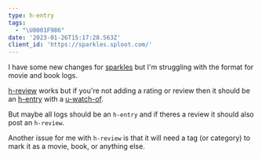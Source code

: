 ```yaml
---
type: h-entry
tags:
  - "\U0001F986"
date: '2023-01-26T15:17:28.563Z'
client_id: 'https://sparkles.sploot.com/'
---
```

I have some new changes for [sparkles](https://sparkles.sploot.com) but I'm struggling with the format for movie and book logs. 

[h-review](http://microformats.org/wiki/h-review) works but if you're not adding a rating or review then it should be an [h-entry](http://microformats.org/wiki/h-entry) with a [u-watch-of](https://github.com/microformats/h-entry/issues/17).

But maybe all logs should be an `h-entry` and if theres a review it should also post an `h-review`.

Another issue for me with `h-review` is that it will need a tag (or category) to mark it as a movie, book, or anything else. 
